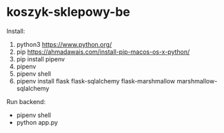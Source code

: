 # koszyk-sklepowy-be

Install:
1. python3 https://www.python.org/
2. pip https://ahmadawais.com/install-pip-macos-os-x-python/
3. pip install pipenv
4. pipenv
5. pipenv shell
6. pipenv install flask flask-sqlalchemy flask-marshmallow marshmallow-sqlalchemy


Run backend:
- pipenv shell 
- python app.py